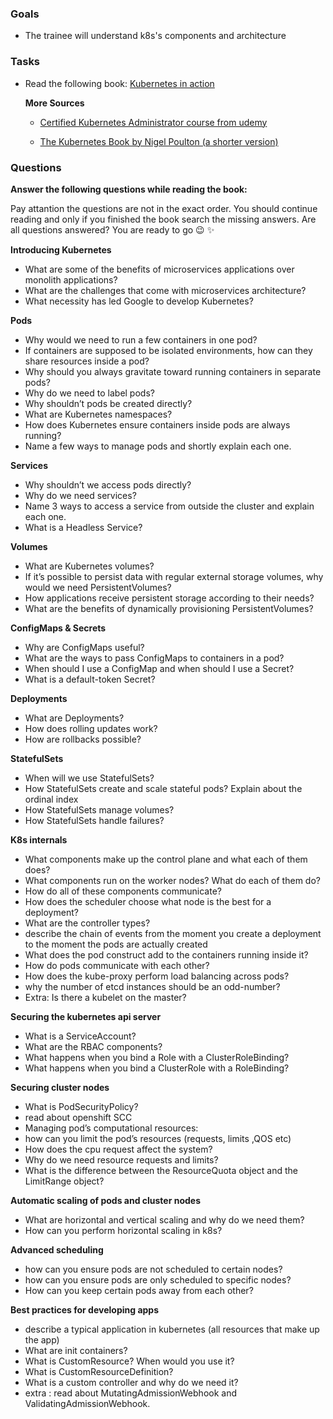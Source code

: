 ### Goals

- The trainee will understand k8s's components and architecture

  

### Tasks

- Read the following book: [Kubernetes in action](https://drive.google.com/file/d/1XVZp5QlZh3R9R--sPchcUV7kGlOUz6g4/view?usp=sharing)

  **More Sources**
  - [Certified Kubernetes Administrator course from udemy](https://drive.google.com/drive/folders/1GNXztUdtESDTt5uefyV7n5NpofaxLPn4?usp=sharing)

  - [The Kubernetes Book by Nigel Poulton (a shorter version)](https://drive.google.com/file/d/1tnHb9ijciKs6cI07XJrg4TUrCWjNtaUu/view)

### Questions
**Answer the following questions while reading the book:**

  Pay attantion the questions are not in the exact order. You should continue reading and only if you finished the book search the missing answers. 
  Are all questions answered? You are ready to go :wink: :sparkles:
  
**Introducing Kubernetes**
  - What are some of the benefits of microservices applications over monolith applications?
  - What are the challenges that come with microservices architecture?
  - What necessity has led Google to develop Kubernetes?

**Pods**
  - Why would we need to run a few containers in one pod?
  - If containers are supposed to be isolated environments, how can they share resources inside a pod?
  - Why should you always gravitate toward running containers in separate pods?
  - Why do we need to label pods?
  - Why shouldn’t pods be created directly?
  - What are Kubernetes namespaces?
  - How does Kubernetes ensure containers inside pods are always running?
  - Name a few ways to manage pods and shortly explain each one.

**Services**
  - Why shouldn’t we access pods directly? 
  - Why do we need services?
  - Name 3 ways to access a service from outside the cluster and explain each one.
  - What is a Headless Service?

**Volumes**
  - What are Kubernetes volumes?
  - If it’s possible to persist data with regular external storage volumes, why would we need PersistentVolumes? 
  - How applications receive persistent storage according to their needs?
  - What are the benefits of dynamically provisioning PersistentVolumes?

**ConfigMaps & Secrets**
  - Why are ConfigMaps useful?
  - What are the ways to pass ConfigMaps to containers in a pod?
  - When should I use a ConfigMap and when should I use a Secret?
  - What is a default-token Secret?

**Deployments**
  - What are Deployments? 
  - How does rolling updates work?
  - How are rollbacks possible?

**StatefulSets**
  - When will we use StatefulSets?
  - How StatefulSets create and scale stateful pods? Explain about the ordinal index
  - How StatefulSets manage volumes?
  - How StatefulSets handle failures?

**K8s internals**
  - What components make up the control plane and what each of them does?
  - What components run on the worker nodes? What do each of them do?
  - How do all of these components communicate?
  - How does the scheduler choose what node is the best for a deployment?
  - What are the controller types?
  - describe the chain of events from the moment you create a deployment to the moment the pods are actually created
  - What does the pod construct add to the containers running inside it?
  - How do pods communicate with each other?
  - How does the kube-proxy perform load balancing across pods?
  - why the number of etcd instances should be an odd-number? 
  - Extra: Is there a kubelet on the master?

**Securing the kubernetes api server**
  - What is a ServiceAccount?
  - What are the RBAC components?
  - What happens when you bind a Role with a ClusterRoleBinding?
  - What happens when you bind a ClusterRole with a RoleBinding?

**Securing cluster nodes**
  - What is PodSecurityPolicy?
  - read about openshift SCC
  - Managing pod’s computational resources:
  - how can you limit the pod’s resources (requests, limits ,QOS etc)
  - How does the cpu request affect the system?
  - Why do we need resource requests and limits?
  - What is the difference between the ResourceQuota object and the LimitRange object?

**Automatic scaling of pods and cluster nodes**
  - What are horizontal and vertical scaling and why do we need them?
  - How can you perform horizontal scaling in k8s?

**Advanced scheduling**
  - how can you ensure pods are not scheduled to certain nodes?
  - how can you ensure pods are only scheduled to specific nodes? 
  - How can you keep certain pods away from each other?

**Best practices for developing apps**
  - describe a typical application in kubernetes (all resources that make up the app)
  - What are init containers?
  - What is CustomResource? When would you use it?
  - What is CustomResourceDefinition?
  - What is a custom controller and why do we need it?
  - extra : read about MutatingAdmissionWebhook and ValidatingAdmissionWebhook.
